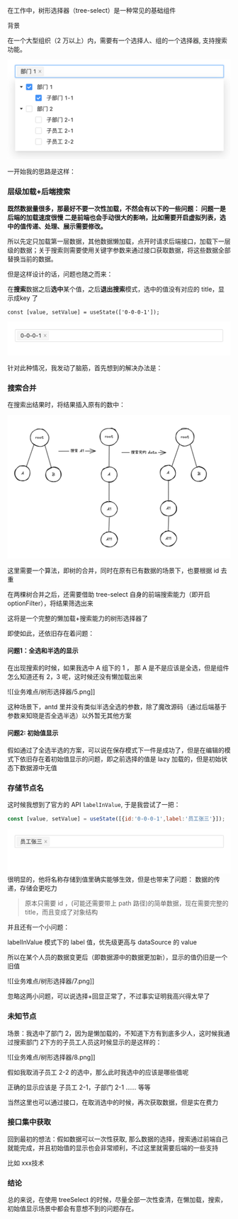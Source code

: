 
在工作中，树形选择器（tree-select）是一种常见的基础组件

背景

在一个大型组织（2 万以上）内，需要有一个选择人、组的一个选择器, 支持搜索功能。

![](./1.png)

一开始我的思路是这样：

### 层级加载+后端搜索

**既然数据量很多，那最好不要一次性加载，不然会有以下的一些问题：
问题一是后端的加载速度很慢
二是前端也会手动很大的影响，比如需要开启虚拟列表，选中的值传递、处理、展示需要修改。**

所以先定只加载第一层数据，其他数据懒加载，点开时请求后端接口，加载下一层级的数据；关于搜索则需要使用关键字参数来通过接口获取数据，将这些数据全部替换当前的数据。

但是这样设计的话，问题也随之而来：

在**搜索**数据之后**选中**某个值，之后**退出搜索**模式，选中的值没有对应的 title，显示成key 了

```JS
const [value, setValue] = useState(['0-0-0-1']);
```

![](./2.png)

针对此种情况，我发动了脑筋，首先想到的解决办法是：

### 搜索合并

在搜索出结果时，将结果插入原有的数中：


![](./4.png)

这里需要一个算法，即树的合并，同时在原有已有数据的场景下，也要根据 id 去重

在两棵树合并之后，还需要借助 tree-select 自身的前端搜索能力（即开启 optionFilter），将结果筛选出来

这将是一个完整的懒加载+搜索能力的树形选择器了

即使如此，还依旧存在着问题：
#### 问题1：全选和半选的显示


在出现搜索的时候，如果我选中 A 组下的 1 ， 那 A 是不是应该是全选，但是组件怎么知道还有 2，3 呢，这时候还没有懒加载出来

![[业务难点/树形选择器/5.png]]


这种场景下，antd 里并没有类似半选全选的参数，除了魔改源码（通过后端基于参数来知晓是否全选半选）以外暂无其他方案

#### 问题2: 初始值显示

假如通过了全选半选的方案，可以说在保存模式下一件是成功了，但是在编辑的模式下依旧存在着初始值显示的问题，即之前选择的值是 lazy 加载的，但是初始状态下数据源中无值

### 存储节点名

这时候我想到了官方的 API `labelInValue`,  于是我尝试了一把：

```js
const [value, setValue] = useState([{id:'0-0-0-1',label:'员工张三'}]);
```


![](./3.png)
很明显的，他将名称存储到值里确实能够生效，但是也带来了问题：
数据的传递，存储会更吃力

>原本只需要 id ，(可能还需要带上 path 路径)的简单数据，现在需要完整的 title，而且变成了对象结构


并且还有一个小问题：

labelInValue  模式下的 label 值，优先级更高与 dataSource 的 value

所以在某个人员的数据变更后（即数据源中的数据更加新），显示的值仍旧是一个旧值

![[业务难点/树形选择器/7.png]]


忽略这两小问题，可以说选择+回显正常了，不过事实证明我高兴得太早了


###  未知节点

场景：我选中了部门 2，因为是懒加载的，不知道下方有到底多少人，这时候我通过搜索部门 2下方的子员工人员这时候显示的是这样的：

![[业务难点/树形选择器/8.png]]


假如我取消子员工 2-2 的选中，那么此时我选中的应该是哪些值呢

正确的显示应该是 子员工 2-1，子部门 2-1 …… 等等

当然这里也可以通过接口，在取消选中的时候，再次获取数据，但是实在费力


### 接口集中获取

回到最初的想法：假如数据可以一次性获取, 那么数据的选择，搜索通过前端自己就能完成，并且初始值的显示也会非常顺利，不过这里就需要后端的一些支持

比如 xxx技术


### 结论

总的来说，在使用 treeSelect 的时候，尽量全部一次性查清，在懒加载，搜索，初始值显示场景中都会有意想不到的问题存在。